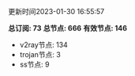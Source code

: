 更新时间2023-01-30 16:55:57

**总订阅: 73**
**总节点: 666**
**有效节点: 146**
- v2ray节点: 134
- trojan节点: 3
- ss节点: 9
